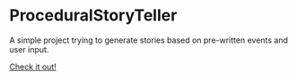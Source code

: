 # ProceduralStoryTeller

A simple project trying to generate stories based on pre-written events and user input.

[Check it out!](https://fesj.github.io/ProceduralStoryTeller/)
